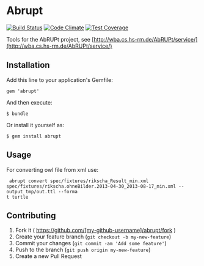 # Abrupt
[![Build Status](https://travis-ci.org/manuel84/abrupt.svg?branch=master)](https://travis-ci.org/manuel84/abrupt)
[![Code Climate](https://codeclimate.com/github/manuel84/abrupt/badges/gpa.svg)](https://codeclimate.com/github/manuel84/abrupt)
[![Test Coverage](https://codeclimate.com/github/manuel84/abrupt/badges/coverage.svg)](https://codeclimate.com/github/manuel84/abrupt)

Tools for the AbRUPt project, see [http://wba.cs.hs-rm.de/AbRUPt/service/](http://wba.cs.hs-rm.de/AbRUPt/service/)

## Installation

Add this line to your application's Gemfile:

    gem 'abrupt'

And then execute:

    $ bundle

Or install it yourself as:

    $ gem install abrupt

## Usage

For converting owl file from xml use: 

```shell
 abrupt convert spec/fixtures/rikscha_Result_min.xml spec/fixtures/rikscha.ohneBilder.2013-04-30_2013-08-17_min.xml --output tmp/out.ttl --forma
t turtle
```

## Contributing

1. Fork it ( https://github.com/[my-github-username]/abrupt/fork )
2. Create your feature branch (`git checkout -b my-new-feature`)
3. Commit your changes (`git commit -am 'Add some feature'`)
4. Push to the branch (`git push origin my-new-feature`)
5. Create a new Pull Request
